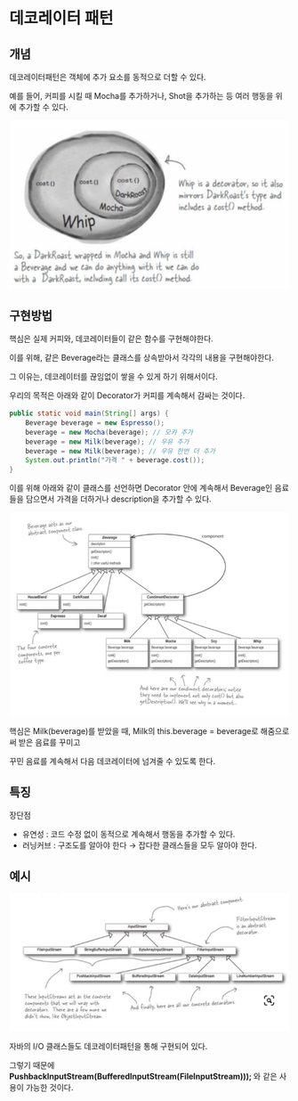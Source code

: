 # 데코레이터 패턴

## 개념
데코레이터패턴은 객체에 추가 요소를 동적으로 더할 수 있다.

예를 들어, 커피를 시킬 때 Mocha를 추가하거나, Shot을 추가하는 등 여러 행동을 위에 추가할 수 있다.

![img.png](img.png)

## 구현방법
핵심은 실제 커피와, 데코레이터들이 같은 함수를 구현해야한다.

이를 위해, 같은 Beverage라는 클래스를 상속받아서 각각의 내용을 구현해야한다. 

그 이유는, 데코레이터를 끊임없이 쌓을 수 있게 하기 위해서이다.

우리의 목적은 아래와 같이 Decorator가 커피를 계속해서 감싸는 것이다.

```java
public static void main(String[] args) {
    Beverage beverage = new Espresso();
    beverage = new Mocha(beverage); // 모카 추가
    beverage = new Milk(beverage); // 우유 추가
    beverage = new Milk(beverage); // 우유 한번 더 추가
    System.out.println("가격 " + beverage.cost());   
}
```

이를 위해 아래와 같이 클래스를 선언하면 Decorator 안에 계속해서 Beverage인 음료들을 담으면서 가격을 더하거나 description을 추가할 수 있다.


![img_1.png](img_1.png)


핵심은 Milk(beverage)를 받았을 때, Milk의 this.beverage = beverage로 해줌으로써 받은 음료를 꾸미고 

꾸민 음료를 계속해서 다음 데코레이터에 넘겨줄 수 있도록 한다.

## 특징
장단점
- 유연성 : 코드 수정 없이 동적으로 계속해서 행동을 추가할 수 있다.
- 러닝커브 : 구조도를 알아야 한다 → 잡다한 클래스들을 모두 알아야 한다.

## 예시

![img_2.png](img_2.png)

자바의 I/O 클래스들도 데코레이터패턴을 통해 구현되어 있다.

그렇기 때문에 <b> PushbackInputStream(BufferedInputStream(FileInputStream))); </b> 와 같은 사용이 가능한 것이다.